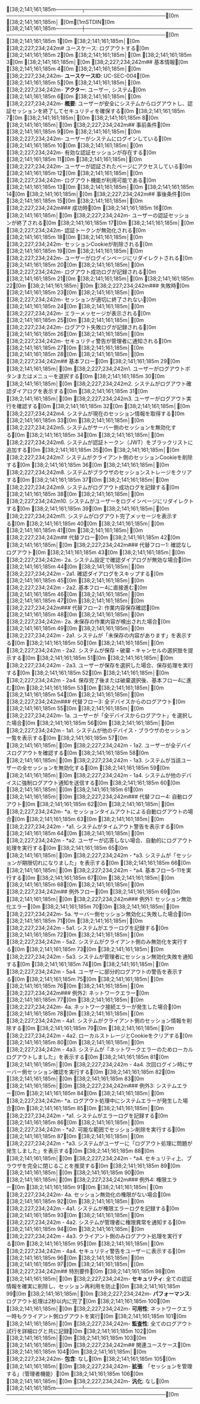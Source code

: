 [38;2;141;161;185m───────┬────────────────────────────────────────────────────────────────────────[0m
       [38;2;141;161;185m│ [0m[1mSTDIN[0m
[38;2;141;161;185m───────┼────────────────────────────────────────────────────────────────────────[0m
[38;2;141;161;185m   1[0m   [38;2;141;161;185m│[0m [38;2;227;234;242m# ユースケース: ログアウトする[0m
[38;2;141;161;185m   2[0m   [38;2;141;161;185m│[0m 
[38;2;141;161;185m   3[0m   [38;2;141;161;185m│[0m [38;2;227;234;242m## 基本情報[0m
[38;2;141;161;185m   4[0m   [38;2;141;161;185m│[0m [38;2;227;234;242m- **ユースケースID**: UC-SEC-004[0m
[38;2;141;161;185m   5[0m   [38;2;141;161;185m│[0m [38;2;227;234;242m- **アクター**: ユーザー, システム[0m
[38;2;141;161;185m   6[0m   [38;2;141;161;185m│[0m [38;2;227;234;242m- **概要**: ユーザーが安全にシステムからログアウトし、認証セッションを終了してセキュリティを確保する[0m
[38;2;141;161;185m   7[0m   [38;2;141;161;185m│[0m 
[38;2;141;161;185m   8[0m   [38;2;141;161;185m│[0m [38;2;227;234;242m## 事前条件[0m
[38;2;141;161;185m   9[0m   [38;2;141;161;185m│[0m [38;2;227;234;242m- ユーザーがシステムにログインしている[0m
[38;2;141;161;185m  10[0m   [38;2;141;161;185m│[0m [38;2;227;234;242m- 有効な認証セッションが存在する[0m
[38;2;141;161;185m  11[0m   [38;2;141;161;185m│[0m [38;2;227;234;242m- ユーザーが認証されたページにアクセスしている[0m
[38;2;141;161;185m  12[0m   [38;2;141;161;185m│[0m [38;2;227;234;242m- ログアウト機能が利用可能である[0m
[38;2;141;161;185m  13[0m   [38;2;141;161;185m│[0m 
[38;2;141;161;185m  14[0m   [38;2;141;161;185m│[0m [38;2;227;234;242m## 事後条件[0m
[38;2;141;161;185m  15[0m   [38;2;141;161;185m│[0m [38;2;227;234;242m### 成功時[0m
[38;2;141;161;185m  16[0m   [38;2;141;161;185m│[0m [38;2;227;234;242m- ユーザーの認証セッションが終了される[0m
[38;2;141;161;185m  17[0m   [38;2;141;161;185m│[0m [38;2;227;234;242m- 認証トークンが無効化される[0m
[38;2;141;161;185m  18[0m   [38;2;141;161;185m│[0m [38;2;227;234;242m- セッションCookieが削除される[0m
[38;2;141;161;185m  19[0m   [38;2;141;161;185m│[0m [38;2;227;234;242m- ユーザーがログインページにリダイレクトされる[0m
[38;2;141;161;185m  20[0m   [38;2;141;161;185m│[0m [38;2;227;234;242m- ログアウト成功ログが記録される[0m
[38;2;141;161;185m  21[0m   [38;2;141;161;185m│[0m 
[38;2;141;161;185m  22[0m   [38;2;141;161;185m│[0m [38;2;227;234;242m### 失敗時[0m
[38;2;141;161;185m  23[0m   [38;2;141;161;185m│[0m [38;2;227;234;242m- セッションが適切に終了されない[0m
[38;2;141;161;185m  24[0m   [38;2;141;161;185m│[0m [38;2;227;234;242m- エラーメッセージが表示される[0m
[38;2;141;161;185m  25[0m   [38;2;141;161;185m│[0m [38;2;227;234;242m- ログアウト失敗ログが記録される[0m
[38;2;141;161;185m  26[0m   [38;2;141;161;185m│[0m [38;2;227;234;242m- セキュリティ警告が管理者に通知される[0m
[38;2;141;161;185m  27[0m   [38;2;141;161;185m│[0m 
[38;2;141;161;185m  28[0m   [38;2;141;161;185m│[0m [38;2;227;234;242m## 基本フロー[0m
[38;2;141;161;185m  29[0m   [38;2;141;161;185m│[0m [38;2;227;234;242m1. ユーザーがログアウトボタンまたはメニューを選択する[0m
[38;2;141;161;185m  30[0m   [38;2;141;161;185m│[0m [38;2;227;234;242m2. システムがログアウト確認ダイアログを表示する[0m
[38;2;141;161;185m  31[0m   [38;2;141;161;185m│[0m [38;2;227;234;242m3. ユーザーがログアウト実行を確認する[0m
[38;2;141;161;185m  32[0m   [38;2;141;161;185m│[0m [38;2;227;234;242m4. システムが現在のセッション情報を取得する[0m
[38;2;141;161;185m  33[0m   [38;2;141;161;185m│[0m [38;2;227;234;242m5. システムがサーバー側のセッションを無効化する[0m
[38;2;141;161;185m  34[0m   [38;2;141;161;185m│[0m [38;2;227;234;242m6. システムが認証トークン（JWT）をブラックリストに追加する[0m
[38;2;141;161;185m  35[0m   [38;2;141;161;185m│[0m [38;2;227;234;242m7. システムがクライアント側のセッションCookieを削除する[0m
[38;2;141;161;185m  36[0m   [38;2;141;161;185m│[0m [38;2;227;234;242m8. システムがブラウザのセッションストレージをクリアする[0m
[38;2;141;161;185m  37[0m   [38;2;141;161;185m│[0m [38;2;227;234;242m9. システムがログアウト成功ログを記録する[0m
[38;2;141;161;185m  38[0m   [38;2;141;161;185m│[0m [38;2;227;234;242m10. システムがユーザーをログインページにリダイレクトする[0m
[38;2;141;161;185m  39[0m   [38;2;141;161;185m│[0m [38;2;227;234;242m11. システムがログアウト完了メッセージを表示する[0m
[38;2;141;161;185m  40[0m   [38;2;141;161;185m│[0m 
[38;2;141;161;185m  41[0m   [38;2;141;161;185m│[0m [38;2;227;234;242m## 代替フロー[0m
[38;2;141;161;185m  42[0m   [38;2;141;161;185m│[0m [38;2;227;234;242m### 代替フロー1: 確認なしログアウト[0m
[38;2;141;161;185m  43[0m   [38;2;141;161;185m│[0m [38;2;227;234;242m- 2a. システム設定で確認ダイアログが無効な場合[0m
[38;2;141;161;185m  44[0m   [38;2;141;161;185m│[0m [38;2;227;234;242m  - 2a1. 確認ダイアログをスキップする[0m
[38;2;141;161;185m  45[0m   [38;2;141;161;185m│[0m [38;2;227;234;242m  - 2a2. 基本フロー4に直接進む[0m
[38;2;141;161;185m  46[0m   [38;2;141;161;185m│[0m 
[38;2;141;161;185m  47[0m   [38;2;141;161;185m│[0m [38;2;227;234;242m### 代替フロー2: 作業内容保存確認[0m
[38;2;141;161;185m  48[0m   [38;2;141;161;185m│[0m [38;2;227;234;242m- 2a. 未保存の作業内容が検出された場合[0m
[38;2;141;161;185m  49[0m   [38;2;141;161;185m│[0m [38;2;227;234;242m  - 2a1. システムが「未保存の内容があります」を表示する[0m
[38;2;141;161;185m  50[0m   [38;2;141;161;185m│[0m [38;2;227;234;242m  - 2a2. システムが保存・破棄・キャンセルの選択肢を提示する[0m
[38;2;141;161;185m  51[0m   [38;2;141;161;185m│[0m [38;2;227;234;242m  - 2a3. ユーザーが保存を選択した場合、保存処理を実行する[0m
[38;2;141;161;185m  52[0m   [38;2;141;161;185m│[0m [38;2;227;234;242m  - 2a4. 保存完了後または破棄選択後、基本フロー4に進む[0m
[38;2;141;161;185m  53[0m   [38;2;141;161;185m│[0m 
[38;2;141;161;185m  54[0m   [38;2;141;161;185m│[0m [38;2;227;234;242m### 代替フロー3: 全デバイスからのログアウト[0m
[38;2;141;161;185m  55[0m   [38;2;141;161;185m│[0m [38;2;227;234;242m- 1a. ユーザーが「全デバイスからログアウト」を選択した場合[0m
[38;2;141;161;185m  56[0m   [38;2;141;161;185m│[0m [38;2;227;234;242m  - 1a1. システムが他のデバイス・ブラウザのセッション一覧を表示する[0m
[38;2;141;161;185m  57[0m   [38;2;141;161;185m│[0m [38;2;227;234;242m  - 1a2. ユーザーが全デバイスログアウトを確認する[0m
[38;2;141;161;185m  58[0m   [38;2;141;161;185m│[0m [38;2;227;234;242m  - 1a3. システムが当該ユーザーの全セッションを無効化する[0m
[38;2;141;161;185m  59[0m   [38;2;141;161;185m│[0m [38;2;227;234;242m  - 1a4. システムが他のデバイスに強制ログアウト通知を送信する[0m
[38;2;141;161;185m  60[0m   [38;2;141;161;185m│[0m 
[38;2;141;161;185m  61[0m   [38;2;141;161;185m│[0m [38;2;227;234;242m### 代替フロー4: 自動ログアウト[0m
[38;2;141;161;185m  62[0m   [38;2;141;161;185m│[0m [38;2;227;234;242m- *a. セッションタイムアウトによる自動ログアウトの場合[0m
[38;2;141;161;185m  63[0m   [38;2;141;161;185m│[0m [38;2;227;234;242m  - *a1. システムがタイムアウト警告を表示する[0m
[38;2;141;161;185m  64[0m   [38;2;141;161;185m│[0m [38;2;227;234;242m  - *a2. ユーザーが応答しない場合、自動的にログアウト処理を実行する[0m
[38;2;141;161;185m  65[0m   [38;2;141;161;185m│[0m [38;2;227;234;242m  - *a3. システムが「セッションが期限切れになりました」を表示する[0m
[38;2;141;161;185m  66[0m   [38;2;141;161;185m│[0m [38;2;227;234;242m  - *a4. 基本フロー5-11を実行する[0m
[38;2;141;161;185m  67[0m   [38;2;141;161;185m│[0m 
[38;2;141;161;185m  68[0m   [38;2;141;161;185m│[0m [38;2;227;234;242m## 例外フロー[0m
[38;2;141;161;185m  69[0m   [38;2;141;161;185m│[0m [38;2;227;234;242m### 例外1: セッション無効化エラー[0m
[38;2;141;161;185m  70[0m   [38;2;141;161;185m│[0m [38;2;227;234;242m- 5a. サーバー側セッション無効化に失敗した場合[0m
[38;2;141;161;185m  71[0m   [38;2;141;161;185m│[0m [38;2;227;234;242m  - 5a1. システムがエラーログを記録する[0m
[38;2;141;161;185m  72[0m   [38;2;141;161;185m│[0m [38;2;227;234;242m  - 5a2. システムがクライアント側のみ無効化を実行する[0m
[38;2;141;161;185m  73[0m   [38;2;141;161;185m│[0m [38;2;227;234;242m  - 5a3. システムが管理者にセッション無効化失敗を通知する[0m
[38;2;141;161;185m  74[0m   [38;2;141;161;185m│[0m [38;2;227;234;242m  - 5a4. ユーザーに部分的ログアウトの警告を表示する[0m
[38;2;141;161;185m  75[0m   [38;2;141;161;185m│[0m 
[38;2;141;161;185m  76[0m   [38;2;141;161;185m│[0m [38;2;227;234;242m### 例外2: ネットワークエラー[0m
[38;2;141;161;185m  77[0m   [38;2;141;161;185m│[0m [38;2;227;234;242m- 4a. ネットワーク接続エラーが発生した場合[0m
[38;2;141;161;185m  78[0m   [38;2;141;161;185m│[0m [38;2;227;234;242m  - 4a1. システムがクライアント側のセッション情報を削除する[0m
[38;2;141;161;185m  79[0m   [38;2;141;161;185m│[0m [38;2;227;234;242m  - 4a2. ローカルストレージとCookieをクリアする[0m
[38;2;141;161;185m  80[0m   [38;2;141;161;185m│[0m [38;2;227;234;242m  - 4a3. システムが「ネットワークエラーのためローカルログアウトしました」を表示する[0m
[38;2;141;161;185m  81[0m   [38;2;141;161;185m│[0m [38;2;227;234;242m  - 4a4. 次回ログイン時にサーバー側セッション確認を実行する[0m
[38;2;141;161;185m  82[0m   [38;2;141;161;185m│[0m 
[38;2;141;161;185m  83[0m   [38;2;141;161;185m│[0m [38;2;227;234;242m### 例外3: システムエラー[0m
[38;2;141;161;185m  84[0m   [38;2;141;161;185m│[0m [38;2;227;234;242m- *a. ログアウト処理中にシステムエラーが発生した場合[0m
[38;2;141;161;185m  85[0m   [38;2;141;161;185m│[0m [38;2;227;234;242m  - *a1. システムがエラーログを記録する[0m
[38;2;141;161;185m  86[0m   [38;2;141;161;185m│[0m [38;2;227;234;242m  - *a2. 可能な範囲でセッション削除を実行する[0m
[38;2;141;161;185m  87[0m   [38;2;141;161;185m│[0m [38;2;227;234;242m  - *a3. システムがユーザーに「ログアウト処理に問題が発生しました」を表示する[0m
[38;2;141;161;185m  88[0m   [38;2;141;161;185m│[0m [38;2;227;234;242m  - *a4. セキュリティ上、ブラウザを完全に閉じることを推奨する[0m
[38;2;141;161;185m  89[0m   [38;2;141;161;185m│[0m 
[38;2;141;161;185m  90[0m   [38;2;141;161;185m│[0m [38;2;227;234;242m### 例外4: 権限エラー[0m
[38;2;141;161;185m  91[0m   [38;2;141;161;185m│[0m [38;2;227;234;242m- 4a. セッション無効化の権限がない場合[0m
[38;2;141;161;185m  92[0m   [38;2;141;161;185m│[0m [38;2;227;234;242m  - 4a1. システムが権限エラーログを記録する[0m
[38;2;141;161;185m  93[0m   [38;2;141;161;185m│[0m [38;2;227;234;242m  - 4a2. システムが管理者に権限異常を通知する[0m
[38;2;141;161;185m  94[0m   [38;2;141;161;185m│[0m [38;2;227;234;242m  - 4a3. クライアント側のみログアウト処理を実行する[0m
[38;2;141;161;185m  95[0m   [38;2;141;161;185m│[0m [38;2;227;234;242m  - 4a4. セキュリティ警告をユーザーに表示する[0m
[38;2;141;161;185m  96[0m   [38;2;141;161;185m│[0m 
[38;2;141;161;185m  97[0m   [38;2;141;161;185m│[0m [38;2;227;234;242m## 特別要件[0m
[38;2;141;161;185m  98[0m   [38;2;141;161;185m│[0m [38;2;227;234;242m- **セキュリティ**: 全ての認証情報を確実に削除し、セッション再利用を防止[0m
[38;2;141;161;185m  99[0m   [38;2;141;161;185m│[0m [38;2;227;234;242m- **パフォーマンス**: ログアウト処理は2秒以内に完了[0m
[38;2;141;161;185m 100[0m   [38;2;141;161;185m│[0m [38;2;227;234;242m- **可用性**: ネットワークエラー時もクライアント側ログアウトを実行[0m
[38;2;141;161;185m 101[0m   [38;2;141;161;185m│[0m [38;2;227;234;242m- **監査性**: 全てのログアウト試行を詳細ログと共に記録[0m
[38;2;141;161;185m 102[0m   [38;2;141;161;185m│[0m 
[38;2;141;161;185m 103[0m   [38;2;141;161;185m│[0m [38;2;227;234;242m## 関連ユースケース[0m
[38;2;141;161;185m 104[0m   [38;2;141;161;185m│[0m [38;2;227;234;242m- **包含**: なし[0m
[38;2;141;161;185m 105[0m   [38;2;141;161;185m│[0m [38;2;227;234;242m- **拡張**: 「セッションを管理する」（管理者機能）[0m
[38;2;141;161;185m 106[0m   [38;2;141;161;185m│[0m [38;2;227;234;242m- **汎化**: なし[0m
[38;2;141;161;185m───────┴────────────────────────────────────────────────────────────────────────[0m
